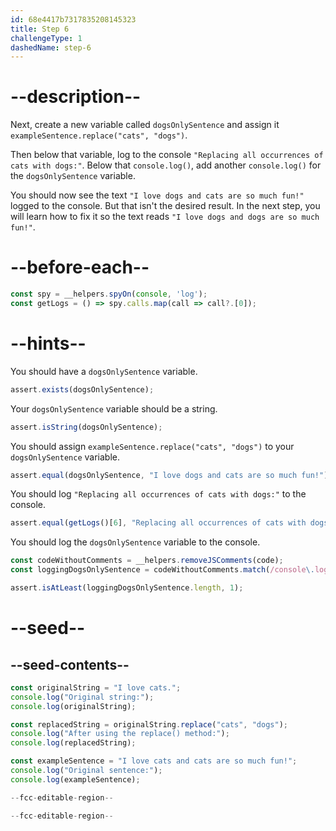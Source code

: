 ```yaml
---
id: 68e4417b7317835208145323
title: Step 6
challengeType: 1
dashedName: step-6
---
```


# --description--

Next, create a new variable called `dogsOnlySentence` and assign it `exampleSentence.replace("cats", "dogs")`.

Then below that variable, log to the console `"Replacing all occurrences of cats with dogs:"`. Below that `console.log()`, add another `console.log()` for the `dogsOnlySentence` variable. 

You should now see the text `"I love dogs and cats are so much fun!"` logged to the console. But that isn't the desired result. In the next step, you will learn how to fix it so the text reads `"I love dogs and dogs are so much fun!"`.

# --before-each--

```js
const spy = __helpers.spyOn(console, 'log');
const getLogs = () => spy.calls.map(call => call?.[0]);
```

# --hints--

You should have a `dogsOnlySentence` variable.

```js
assert.exists(dogsOnlySentence);
```

Your `dogsOnlySentence` variable should be a string.

```js
assert.isString(dogsOnlySentence);
```

You should assign `exampleSentence.replace("cats", "dogs")` to your `dogsOnlySentence` variable.

```js
assert.equal(dogsOnlySentence, "I love dogs and cats are so much fun!");
```

You should log `"Replacing all occurrences of cats with dogs:"` to the console.

```js
assert.equal(getLogs()[6], "Replacing all occurrences of cats with dogs:");
```

You should log the `dogsOnlySentence` variable to the console.

```js
const codeWithoutComments = __helpers.removeJSComments(code);
const loggingDogsOnlySentence = codeWithoutComments.match(/console\.log\(\s*dogsOnlySentence\s*\)/g)

assert.isAtLeast(loggingDogsOnlySentence.length, 1);
```

# --seed--

## --seed-contents--

```js
const originalString = "I love cats.";
console.log("Original string:");
console.log(originalString);

const replacedString = originalString.replace("cats", "dogs");
console.log("After using the replace() method:");
console.log(replacedString);

const exampleSentence = "I love cats and cats are so much fun!";
console.log("Original sentence:");
console.log(exampleSentence);

--fcc-editable-region--

--fcc-editable-region--
```
